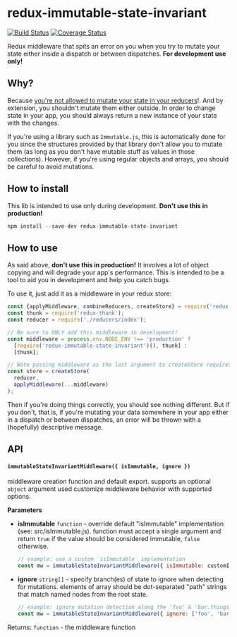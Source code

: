 # redux-immutable-state-invariant

[![Build Status](https://travis-ci.org/leoasis/redux-immutable-state-invariant.png)](https://travis-ci.org/leoasis/redux-immutable-state-invariant)
[![Coverage Status](https://coveralls.io/repos/github/leoasis/redux-immutable-state-invariant/badge.svg?branch=master)](https://coveralls.io/github/leoasis/redux-immutable-state-invariant?branch=master)

Redux middleware that spits an error on you when you try to mutate your state either inside a dispatch or between dispatches. **For development use only!**

## Why?

Because [you're not allowed to mutate your state in your reducers](http://redux.js.org/docs/Troubleshooting.html#never-mutate-reducer-arguments)!. And by extension, you shouldn't mutate them either outside. In order to change state in your app, you should always return a new instance of your state with the changes.

If you're using a library such as `Immutable.js`, this is automatically done for you since the structures provided by that library don't allow you to mutate them (as long as you don't have mutable stuff as values in those collections). However, if you're using regular objects and arrays, you should be careful to avoid mutations.

## How to install

This lib is intended to use only during development. **Don't use this in production!**

```js
npm install --save-dev redux-immutable-state-invariant
```

## How to use

As said above, **don't use this in production!** It involves a lot of object copying and will degrade your app's performance. This is intended to be a tool to aid you in development and help you catch bugs.

To use it, just add it as a middleware in your redux store:

```js
const {applyMiddleware, combineReducers, createStore} = require('redux');
const thunk = require('redux-thunk');
const reducer = require('./reducers/index');

// Be sure to ONLY add this middleware in development!
const middleware = process.env.NODE_ENV !== 'production' ?
  [require('redux-immutable-state-invariant')(), thunk] :
  [thunk];

// Note passing middleware as the last argument to createStore requires redux@>=3.1.0
const store = createStore(
  reducer,
  applyMiddleware(...middleware)
);
```

Then if you're doing things correctly, you should see nothing different. But if you don't, that is, if you're mutating your data somewhere in your app either in a dispatch or between dispatches, an error will be thrown with a (hopefully) descriptive message.

## API

#### `immutableStateInvariantMiddleware({ isImmutable, ignore })`

middleware creation function and default export. supports an optional `object` argument used customize middleware behavior with supported options.

**Parameters**

- **isImmutable** `function` - override default "isImmutable" implementation (see: src/isImmutable.js). function must accept a single argument and return `true` if the value should be considered immutable, `false` otherwise.

    ```js
    // example: use a custom `isImmutable` implementation
    const mw = immutableStateInvariantMiddleware({ isImmutable: customIsImmutable })
    ```
- **ignore** `string[]` - specify branch(es) of state to ignore when detecting for mutations. elements of array should be dot-separated "path" strings that match named nodes from the root state.

    ```js
    // example: ignore mutation detection along the 'foo' & 'bar.thingsToIgnore' branches of state
    const mw = immutableStateInvariantMiddleware({ ignore: ['foo', 'bar.thingsToIgnore'] })
    ```

Returns: `function` - the middleware function
